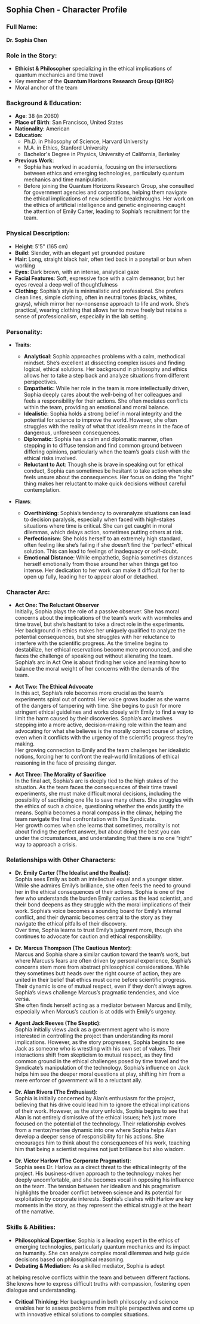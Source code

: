 ## **Sophia Chen - Character Profile**

### **Full Name:**  
**Dr. Sophia Chen**

### **Role in the Story:**  
- **Ethicist & Philosopher** specializing in the ethical implications of quantum mechanics and time travel  
- Key member of the **Quantum Horizons Research Group (QHRG)**  
- Moral anchor of the team

### **Background & Education:**  
- **Age**: 38 (in 2060)  
- **Place of Birth**: San Francisco, United States  
- **Nationality**: American  
- **Education**:  
  - Ph.D. in Philosophy of Science, Harvard University  
  - M.A. in Ethics, Stanford University  
  - Bachelor's Degree in Physics, University of California, Berkeley  
- **Previous Work**:  
  - Sophia has worked in academia, focusing on the intersections between ethics and emerging technologies, particularly quantum mechanics and time manipulation.  
  - Before joining the Quantum Horizons Research Group, she consulted for government agencies and corporations, helping them navigate the ethical implications of new scientific breakthroughs. Her work on the ethics of artificial intelligence and genetic engineering caught the attention of Emily Carter, leading to Sophia’s recruitment for the team.

### **Physical Description:**  
- **Height**: 5'5" (165 cm)  
- **Build**: Slender, with an elegant yet grounded posture  
- **Hair**: Long, straight black hair, often tied back in a ponytail or bun when working  
- **Eyes**: Dark brown, with an intense, analytical gaze  
- **Facial Features**: Soft, expressive face with a calm demeanor, but her eyes reveal a deep well of thoughtfulness  
- **Clothing**: Sophia’s style is minimalistic and professional. She prefers clean lines, simple clothing, often in neutral tones (blacks, whites, grays), which mirror her no-nonsense approach to life and work. She’s practical, wearing clothing that allows her to move freely but retains a sense of professionalism, especially in the lab setting.

### **Personality:**  
- **Traits**:  
  - **Analytical**: Sophia approaches problems with a calm, methodical mindset. She’s excellent at dissecting complex issues and finding logical, ethical solutions. Her background in philosophy and ethics allows her to take a step back and analyze situations from different perspectives.  
  - **Empathetic**: While her role in the team is more intellectually driven, Sophia deeply cares about the well-being of her colleagues and feels a responsibility for their actions. She often mediates conflicts within the team, providing an emotional and moral balance.  
  - **Idealistic**: Sophia holds a strong belief in moral integrity and the potential for science to improve the world. However, she often struggles with the reality of what that idealism means in the face of dangerous, unforeseen consequences.  
  - **Diplomatic**: Sophia has a calm and diplomatic manner, often stepping in to diffuse tension and find common ground between differing opinions, particularly when the team’s goals clash with the ethical risks involved.  
  - **Reluctant to Act**: Though she is brave in speaking out for ethical conduct, Sophia can sometimes be hesitant to take action when she feels unsure about the consequences. Her focus on doing the "right" thing makes her reluctant to make quick decisions without careful contemplation.

- **Flaws**:  
  - **Overthinking**: Sophia’s tendency to overanalyze situations can lead to decision paralysis, especially when faced with high-stakes situations where time is critical. She can get caught in moral dilemmas, which delays action, sometimes putting others at risk.  
  - **Perfectionism**: She holds herself to an extremely high standard, often feeling like she’s failing if she doesn’t find the "perfect" ethical solution. This can lead to feelings of inadequacy or self-doubt.  
  - **Emotional Distance**: While empathetic, Sophia sometimes distances herself emotionally from those around her when things get too intense. Her dedication to her work can make it difficult for her to open up fully, leading her to appear aloof or detached.

### **Character Arc:**
- **Act One: The Reluctant Observer**  
  Initially, Sophia plays the role of a passive observer. She has moral concerns about the implications of the team’s work with wormholes and time travel, but she’s hesitant to take a direct role in the experiments. Her background in ethics makes her uniquely qualified to analyze the potential consequences, but she struggles with her reluctance to interfere with the scientific progress. As the timeline begins to destabilize, her ethical reservations become more pronounced, and she faces the challenge of speaking out without alienating the team.  
  Sophia’s arc in Act One is about finding her voice and learning how to balance the moral weight of her concerns with the demands of the team.

- **Act Two: The Ethical Advocate**  
  In this act, Sophia’s role becomes more crucial as the team’s experiments spiral out of control. Her voice grows louder as she warns of the dangers of tampering with time. She begins to push for more stringent ethical guidelines and works closely with Emily to find a way to limit the harm caused by their discoveries. Sophia’s arc involves stepping into a more active, decision-making role within the team and advocating for what she believes is the morally correct course of action, even when it conflicts with the urgency of the scientific progress they’re making.  
  Her growing connection to Emily and the team challenges her idealistic notions, forcing her to confront the real-world limitations of ethical reasoning in the face of pressing danger.

- **Act Three: The Morality of Sacrifice**  
  In the final act, Sophia’s arc is deeply tied to the high stakes of the situation. As the team faces the consequences of their time travel experiments, she must make difficult moral decisions, including the possibility of sacrificing one life to save many others. She struggles with the ethics of such a choice, questioning whether the ends justify the means. Sophia becomes a moral compass in the climax, helping the team navigate the final confrontation with The Syndicate.  
  Her growth comes when she learns that sometimes, morality is not about finding the perfect answer, but about doing the best you can under the circumstances, and understanding that there is no one “right” way to approach a crisis.

### **Relationships with Other Characters:**

- **Dr. Emily Carter (The Idealist and the Realist)**:  
  Sophia sees Emily as both an intellectual equal and a younger sister. While she admires Emily’s brilliance, she often feels the need to ground her in the ethical consequences of their actions. Sophia is one of the few who understands the burden Emily carries as the lead scientist, and their bond deepens as they struggle with the moral implications of their work. Sophia’s voice becomes a sounding board for Emily’s internal conflict, and their dynamic becomes central to the story as they navigate the ethical pitfalls of their discovery.  
  Over time, Sophia learns to trust Emily’s judgment more, though she continues to advocate for caution and ethical responsibility. 

- **Dr. Marcus Thompson (The Cautious Mentor)**:  
  Marcus and Sophia share a similar caution toward the team’s work, but where Marcus’s fears are often driven by personal experience, Sophia’s concerns stem more from abstract philosophical considerations. While they sometimes butt heads over the right course of action, they are united in their belief that ethics must come before scientific progress. Their dynamic is one of mutual respect, even if they don’t always agree. Sophia’s views challenge Marcus’s pragmatic tendencies, and vice versa.  
  She often finds herself acting as a mediator between Marcus and Emily, especially when Marcus’s caution is at odds with Emily’s urgency.

- **Agent Jack Reeves (The Skeptic)**:  
  Sophia initially views Jack as a government agent who is more interested in controlling the project than understanding its moral implications. However, as the story progresses, Sophia begins to see Jack as someone who is wrestling with his own set of values. Their interactions shift from skepticism to mutual respect, as they find common ground in the ethical challenges posed by time travel and the Syndicate’s manipulation of the technology. Sophia’s influence on Jack helps him see the deeper moral questions at play, shifting him from a mere enforcer of government will to a reluctant ally.

- **Dr. Alan Rivera (The Enthusiast)**:  
  Sophia is initially concerned by Alan’s enthusiasm for the project, believing that his drive could lead him to ignore the ethical implications of their work. However, as the story unfolds, Sophia begins to see that Alan is not entirely dismissive of the ethical issues; he’s just more focused on the potential of the technology. Their relationship evolves from a mentor/mentee dynamic into one where Sophia helps Alan develop a deeper sense of responsibility for his actions. She encourages him to think about the consequences of his work, teaching him that being a scientist requires not just brilliance but also wisdom.

- **Dr. Victor Harlow (The Corporate Pragmatist)**:  
  Sophia sees Dr. Harlow as a direct threat to the ethical integrity of the project. His business-driven approach to the technology makes her deeply uncomfortable, and she becomes vocal in opposing his influence on the team. The tension between her idealism and his pragmatism highlights the broader conflict between science and its potential for exploitation by corporate interests. Sophia’s clashes with Harlow are key moments in the story, as they represent the ethical struggle at the heart of the narrative.

### **Skills & Abilities:**
- **Philosophical Expertise**: Sophia is a leading expert in the ethics of emerging technologies, particularly quantum mechanics and its impact on humanity. She can analyze complex moral dilemmas and help guide decisions based on philosophical reasoning.  
- **Debating & Mediation**: As a skilled mediator, Sophia is adept

 at helping resolve conflicts within the team and between different factions. She knows how to express difficult truths with compassion, fostering open dialogue and understanding.  
- **Critical Thinking**: Her background in both philosophy and science enables her to assess problems from multiple perspectives and come up with innovative ethical solutions to complex situations.